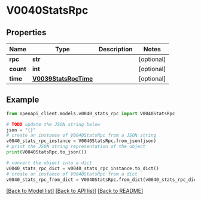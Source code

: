 # V0040StatsRpc


## Properties

Name | Type | Description | Notes
------------ | ------------- | ------------- | -------------
**rpc** | **str** |  | [optional] 
**count** | **int** |  | [optional] 
**time** | [**V0039StatsRpcTime**](V0039StatsRpcTime.md) |  | [optional] 

## Example

```python
from openapi_client.models.v0040_stats_rpc import V0040StatsRpc

# TODO update the JSON string below
json = "{}"
# create an instance of V0040StatsRpc from a JSON string
v0040_stats_rpc_instance = V0040StatsRpc.from_json(json)
# print the JSON string representation of the object
print(V0040StatsRpc.to_json())

# convert the object into a dict
v0040_stats_rpc_dict = v0040_stats_rpc_instance.to_dict()
# create an instance of V0040StatsRpc from a dict
v0040_stats_rpc_from_dict = V0040StatsRpc.from_dict(v0040_stats_rpc_dict)
```
[[Back to Model list]](../README.md#documentation-for-models) [[Back to API list]](../README.md#documentation-for-api-endpoints) [[Back to README]](../README.md)


